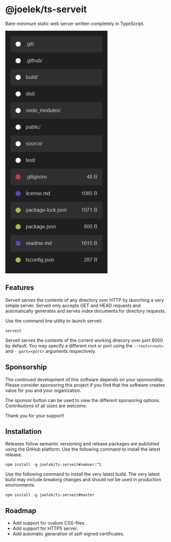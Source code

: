 # @joelek/ts-serveit

Bare-minimum static web server written completely in TypeScript.

![](./public/images/mobile.png)

## Features

Serveit serves the contents of any directory over HTTP by launching a very simple server. Serveit only accepts GET and HEAD requests and automatically generates and serves index documents for directory requests.

Use the command line utility to launch serveit.

```
serveit
```

Serveit serves the contents of the current working direcory over port 8000 by default. You may specify a different root or port using the `--root=<root>` and `--port=<port>` arguments respectively.

## Sponsorship

The continued development of this software depends on your sponsorship. Please consider sponsoring this project if you find that the software creates value for you and your organization.

The sponsor button can be used to view the different sponsoring options. Contributions of all sizes are welcome.

Thank you for your support!

## Installation

Releases follow semantic versioning and release packages are published using the GitHub platform. Use the following command to install the latest release.

```
npm install -g joelek/ts-serveit#semver:^1
```

Use the following command to install the very latest build. The very latest build may include breaking changes and should not be used in production environments.

```
npm install -g joelek/ts-serveit#master
```

## Roadmap

* Add support for custom CSS-files.
* Add support for HTTPS server.
* Add automatic generation of self-signed certificates.
